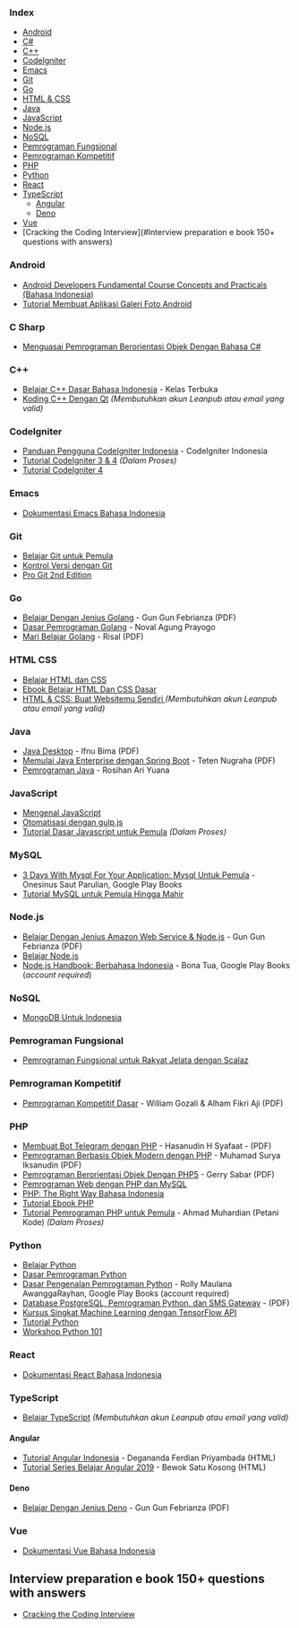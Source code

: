### Index

- [Android](#android)
- [C#](#c-sharp)
- [C++](#cpp)
- [CodeIgniter](#codeigniter)
- [Emacs](#emacs)
- [Git](#git)
- [Go](#go)
- [HTML & CSS](#html-css)
- [Java](#java)
- [JavaScript](#javascript)
- [Node.js](#nodejs)
- [NoSQL](#nosql)
- [Pemrograman Fungsional](#pemrograman-fungsional)
- [Pemrograman Kompetitif](#pemrograman-kompetitif)
- [PHP](#php)
- [Python](#python)
- [React](#react)
- [TypeScript](#typescript)
  - [Angular](#angular)
  - [Deno](#deno)
- [Vue](#vue)
- [Cracking the Coding Interview](#Interview preparation e book 150+ questions with answers)

### Android

- [Android Developers Fundamental Course Concepts and Practicals (Bahasa Indonesia)](https://yukcoding.id/download-ebook-android-gratis/)
- [Tutorial Membuat Aplikasi Galeri Foto Android](https://www.smashwords.com/books/view/533096)

### C Sharp

- [Menguasai Pemrograman Berorientasi Objek Dengan Bahasa C#](https://mahirkoding.id/ebook-pemrograman-berorientasi-objek-c-pdf/)

<h3 id="cpp">C++</h3>

- [Belajar C++ Dasar Bahasa Indonesia](https://github.com/kelasterbuka/CPP_dasar-dasar-programming) - Kelas Terbuka
- [Koding C++ Dengan Qt](https://leanpub.com/koding-cpp-qt) _(Membutuhkan akun Leanpub atau email yang valid)_

### CodeIgniter

- [Panduan Pengguna CodeIgniter Indonesia](https://codeigniter-id.github.io/user-guide/) - CodeIgniter Indonesia
- [Tutorial CodeIgniter 3 & 4](https://www.petanikode.com/tutorial/codeigniter/) _(Dalam Proses)_
- [Tutorial CodeIgniter 4](http://mfikri.com/artikel/tutorial-codeigniter4)

### Emacs

- [Dokumentasi Emacs Bahasa Indonesia](https://github.com/kholidfu/emacs_doc)

### Git

- [Belajar Git untuk Pemula](https://github.com/petanikode/belajar-git)
- [Kontrol Versi dengan Git](https://leanpub.com/kontrol-versi-git)
- [Pro Git 2nd Edition](https://git-scm.com/book/id/v2)

### Go

- [Belajar Dengan Jenius Golang](https://raw.githubusercontent.com/gungunfebrianza/Belajar-Dengan-Jenius-Golang/master/Belajar%20Dengan%20Jenius%20Golang.pdf) - Gun Gun Febrianza (PDF)
- [Dasar Pemrograman Golang](https://dasarpemrogramangolang.novalagung.com) - Noval Agung Prayogo
- [Mari Belajar Golang](https://www.smashwords.com/books/view/938003) - Risal (PDF)

### HTML CSS

- [Belajar HTML dan CSS](http://www.ariona.net/ebook-belajar-html-dan-css/)
- [Ebook Belajar HTML Dan CSS Dasar](https://www.malasngoding.com/download-ebook-belajar-html-dan-css-dasar-gratis/)
- [HTML & CSS: Buat Websitemu Sendiri ](https://leanpub.com/html-css--buat-webistemu-sendiri) _(Membutuhkan akun Leanpub atau email yang valid)_

### Java

- [Java Desktop](https://github.com/ifnu/buku-java-desktop/raw/master/java-desktop-ifnu-bima.pdf) - Ifnu Bima (PDF)
- [Memulai Java Enterprise dengan Spring Boot](https://raw.githubusercontent.com/teten777/free-ebook-springboot-basic/master/Memulai%20Java%20Enterprise%20dengan%20Spring%20Boot.pdf) - Teten Nugraha (PDF)
- [Pemrograman Java](https://blog.rosihanari.net/download-tutorial-java-se-gratis/) - Rosihan Ari Yuana

### JavaScript

- [Mengenal JavaScript](http://masputih.com/2013/01/ebook-gratis-mengenal-javascript)
- [Otomatisasi dengan gulp.js](https://kristories.gitbooks.io/otomatisasi-dengan-gulp-js/content/)
- [Tutorial Dasar Javascript untuk Pemula](https://www.petanikode.com/tutorial/javascript/) _(Dalam Proses)_

### MySQL

- [3 Days With Mysql For Your Application: Mysql Untuk Pemula](https://play.google.com/store/books/details/Onesinus_Saut_Parulian_3_Days_With_Mysql_For_Your?id=MbdTDwAAQBAJ) - Onesinus Saut Parulian, Google Play Books
- [Tutorial MySQL untuk Pemula Hingga Mahir](https://umardanny.com/tutorial-mysql-untuk-pemula-hingga-mahir-ebook-download-pdf/)

### Node.js

- [Belajar Dengan Jenius Amazon Web Service & Node.js](https://github.com/gungunfebrianza/Belajar-Dengan-Jenius-Node.js/releases/download/1.2/Belajar.Dengan.Jenius.Javascript.Node.pdf) - Gun Gun Febrianza (PDF)
- [Belajar Node.js](http://idjs.github.io/belajar-nodejs/)
- [Node.js Handbook: Berbahasa Indonesia](https://play.google.com/store/books/details/Bona_Tua_Node_js_Handbook?id=9WhZDwAAQBAJ) - Bona Tua, Google Play Books (_account required_)

### NoSQL

- [MongoDB Untuk Indonesia](https://kristories.gitbooks.io/pengantar-mongodb/content/)

### Pemrograman Fungsional

- [Pemrograman Fungsional untuk Rakyat Jelata dengan Scalaz](https://leanpub.com/fpmortals-id)

### Pemrograman Kompetitif

- [Pemrograman Kompetitif Dasar](https://ksn.toki.id/data/pemrograman-kompetitif-dasar.pdf) - William Gozali & Alham Fikri Aji (PDF)

### PHP

- [Membuat Bot Telegram dengan PHP](https://www.slideshare.net/HasanudinHS/ebook-i-membuat-bot-telegram-dengan-php) - Hasanudin H Syafaat - (PDF)
- [Pemrograman Berbasis Objek Modern dengan PHP](https://arsiteknologi.com/wp-content/uploads/Pemrograman_Berbasis_Objek_Modern_dengan_PHP_Google_Play_Book.pdf) - Muhamad Surya Iksanudin (PDF)
- [Pemrograman Berorientasi Objek Dengan PHP5](https://endangcahyapermana.files.wordpress.com/2016/03/belajar-singkat-pemrograman-berorientasi-objek-dengan-php5.pdf) - Gerry Sabar (PDF)
- [Pemrograman Web dengan PHP dan MySQL](http://achmatim.net/2009/04/15/buku-gratis-pemrograman-web-dengan-php-dan-mysql/)
- [PHP: The Right Way Bahasa Indonesia](http://id.phptherightway.com/#site-header/)
- [Tutorial Ebook PHP](http://www.ilmuwebsite.com/ebook-php-free-download)
- [Tutorial Pemrograman PHP untuk Pemula](https://www.petanikode.com/tutorial/php) - Ahmad Muhardian (Petani Kode) _(Dalam Proses)_

### Python

- [Belajar Python](http://www.belajarpython.com)
- [Dasar Pemrograman Python](https://www.pythonindo.com/tutorial-python-dasar/)
- [Dasar Pengenalan Pemrograman Python](https://play.google.com/store/books/details/Rolly_Maulana_Awangga_Dasar_dasar_Python?id=YpzDDwAAQBAJ) - Rolly Maulana AwanggaRayhan, Google Play Books (account required)
- [Database PostgreSQL, Pemrograman Python, dan SMS Gateway](http://rab.co.id/files/python/bukupython2.pdf.gz) - (PDF)
- [Kursus Singkat Machine Learning dengan TensorFlow API](https://developers.google.com/machine-learning/crash-course?hl=id)
- [Tutorial Python](https://docs.python.org/id/3.8/tutorial/)
- [Workshop Python 101](http://sakti.github.io/python101/)

### React

- [Dokumentasi React Bahasa Indonesia](https://id.reactjs.org)

### TypeScript

- [Belajar TypeScript](https://leanpub.com/belajar-typescript) _(Membutuhkan akun Leanpub atau email yang valid)_

#### Angular

- [Tutorial Angular Indonesia](https://degananda.com/tutorial-angular-indonesia-daftar-isi-download-pdf/) - Degananda Ferdian Priyambada (HTML)
- [Tutorial Series Belajar Angular 2019](https://www.bewoksatukosong.com/2019/09/tutorial-series-belajar-angular-2019.html) - Bewok Satu Kosong (HTML)

#### Deno

- [Belajar Dengan Jenius Deno](https://raw.githubusercontent.com/gungunfebrianza/Belajar-Dengan-Jenius-DenoTheWKWKLand/master/Belajar%20Dengan%20Jenius%20Deno.pdf) - Gun Gun Febrianza (PDF)

### Vue

- [Dokumentasi Vue Bahasa Indonesia](https://github.com/vuejs-id/docs)

## Interview preparation e book 150+ questions with answers

- [Cracking the Coding Interview](https://drive.google.com/file/d/1RiRx3On3AU6QFN1DHMA9Uv-tbegXSkMR/view?usp=sharing)
